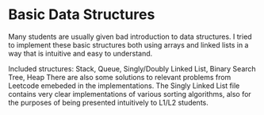 # Basic Data Structures
Many students are usually given bad introduction to data structures. I tried to implement these basic structures both using arrays and linked lists in a way that is intuitive and easy to understand.

Included structures: Stack, Queue, Singly/Doubly Linked List, Binary Search Tree, Heap
There are also some solutions to relevant problems from Leetcode emebeded in the implementations.
The Singly Linked List file contains very clear implementations of various sorting algorithms, also for the purposes of being presented intuitively to L1/L2 students.
